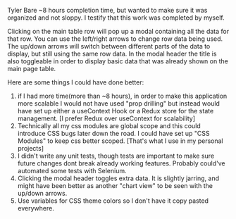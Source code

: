 Tyler Bare
~8 hours completion time, but wanted to make sure it was organized and not sloppy. I testify that this work was completed by myself.

Clicking on the main table row will pop up a modal containing all the data for that row. You can use the left/right arrows to change row data being used. The up/down arrows will switch between different parts of the data to display, but still using the same row data. In the modal header the title is also toggleable in order to display basic data that was already shown on the main page table.

Here are some things I could have done better:

1. if I had more time(more than ~8 hours), in order to make this application more scalable I would not have used "prop drilling" but instead would have set up either a useContext Hook or a Redux store for the state management. [I prefer Redux over useContext for scalability]
2. Technically all my css modules are global scope and this could introduce CSS bugs later down the road. I could have set up "CSS Modules" to keep css better scoped. [That's what I use in my personal projects]
3. I didn't write any unit tests, though tests are important to make sure future changes dont break already working features. Probably could've automated some tests with Selenium.
4. Clicking the modal header toggles extra data. It is slightly jarring, and might have been better as another "chart view" to be seen with the up/down arrows.
5. Use variables for CSS theme colors so I don't have it copy pasted everywhere.

